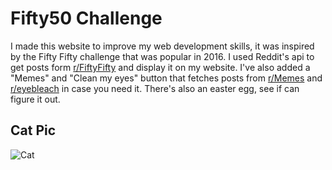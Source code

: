 # Fifty50 Challenge

I made this website to improve my web development skills, it was inspired by the Fifty Fifty challenge that was popular in 2016. I used Reddit's api to get posts form <a href="https://www.reddit.com/r/FiftyFifty/" target="_blank">r/FiftyFifty</a> and display it on my website. I've also added a "Memes" and "Clean my eyes" button that fetches posts from <a href="https://www.reddit.com/r/memes/" target="_blank">r/Memes</a> and <a href="https://www.reddit.com/r/eyebleach/" target="_blank">r/eyebleach</a> in case you need it. There's also an easter egg, see if can figure it out.

## Cat Pic
![Cat](https://cdn.pixabay.com/photo/2017/02/20/18/03/cat-2083492_960_720.jpg)
